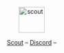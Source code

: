 <p align="center">
    <img alt="scout" src="" width="auto" height="60">
</p>

<div align="center">
  <a href="https://www.scout.place/">Scout</a> –
  <a href="https://discord.com/scout">Discord</a> –
</div>